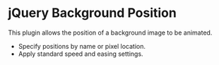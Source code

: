 jQuery Background Position
==========================

This plugin allows the position of a background image to be animated.

* Specify positions by name or pixel location.
* Apply standard speed and easing settings.

